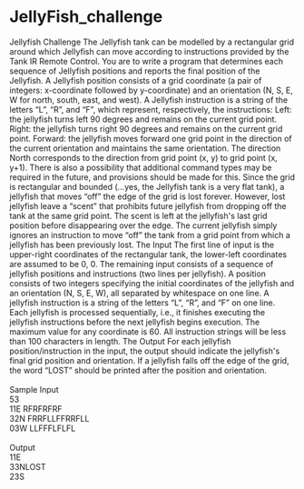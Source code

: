 # JellyFish_challenge

Jellyfish Challenge  The Jellyfish tank can be modelled by a rectangular grid around which Jellyfish can move according to instructions provided by the Tank IR Remote Control. You are to write a program that determines each sequence of Jellyfish positions and reports the final position of the Jellyfish. A Jellyfish position consists of a grid coordinate (a pair of integers: x-coordinate followed by y-coordinate) and an orientation (N, S, E, W for north, south, east, and west).  A Jellyfish instruction is a string of the letters “L”, “R”, and “F”, which represent, respectively, the instructions:  Left: the jellyfish turns left 90 degrees and remains on the current grid point. Right: the jellyfish turns right 90 degrees and remains on the current grid point. Forward: the jellyfish moves forward one grid point in the direction of the current orientation and maintains the same orientation. The direction North corresponds to the direction from grid point (x, y) to grid point (x, y+1). There is also a possibility that additional command types may be required in the future, and provisions should be made for this.  Since the grid is rectangular and bounded (...yes, the Jellyfish tank is a very flat tank), a jellyfish that moves “off” the edge of the grid is lost forever. However, lost jellyfish leave a “scent” that prohibits future jellyfish from dropping off the tank at the same grid point. The scent is left at the jellyfish's last grid position before disappearing over the edge. The current jellyfish simply ignores an instruction to move “off” the tank from a grid point from which a jellyfish has been previously lost.  The Input The first line of input is the upper-right coordinates of the rectangular tank, the lower-left coordinates are assumed to be 0, 0. The remaining input consists of a sequence of jellyfish positions and instructions (two lines per jellyfish). A position consists of two integers specifying the initial coordinates of the jellyfish and an orientation (N, S, E, W), all separated by whitespace on one line. A jellyfish instruction is a string of the letters “L”, “R”, and “F” on one line.  Each jellyfish is processed sequentially, i.e., it finishes executing the jellyfish instructions before the next jellyfish begins execution. The maximum value for any coordinate is 60. All instruction strings will be less than 100 characters in length.  The Output For each jellyfish position/instruction in the input, the output should indicate the jellyfish's final grid position and orientation. If a jellyfish falls off the edge of the grid, the word “LOST” should be printed after the position and orientation.
<br>
<br>Sample Input  
53 <br>
11E RFRFRFRF <br>
32N FRRFLLFFRRFLL <br>
03W LLFFFLFLFL <br>
<br>
Output  
11E<br>
33NLOST<br> 
23S
